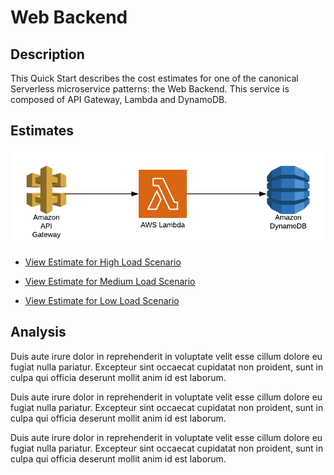 # Web Backend

## Description
This Quick Start describes the cost estimates for one of the canonical Serverless microservice patterns: the Web Backend. This service is composed of API Gateway, Lambda and DynamoDB.

## Estimates
![alt text](https://github.com/dancfox/serverless-cost-companion/blob/main/web-backend/architecture.png "Web Backend Architecture")

  * [View Estimate for High Load Scenario](https://calculator.aws/#/estimate?id=dacb9d27a432f5ee86bcffaddf94b2988a7ea470)
  
  * [View Estimate for Medium Load Scenario](https://calculator.aws/#/estimate?id=dacb9d27a432f5ee86bcffaddf94b2988a7ea470)
  
  * [View Estimate for Low Load Scenario](https://calculator.aws/#/estimate?id=dacb9d27a432f5ee86bcffaddf94b2988a7ea470)

## Analysis
Duis aute irure dolor in reprehenderit in voluptate velit esse cillum dolore eu fugiat nulla pariatur. Excepteur sint occaecat cupidatat non proident, sunt in culpa qui officia deserunt mollit anim id est laborum.


Duis aute irure dolor in reprehenderit in voluptate velit esse cillum dolore eu fugiat nulla pariatur. Excepteur sint occaecat cupidatat non proident, sunt in culpa qui officia deserunt mollit anim id est laborum.


Duis aute irure dolor in reprehenderit in voluptate velit esse cillum dolore eu fugiat nulla pariatur. Excepteur sint occaecat cupidatat non proident, sunt in culpa qui officia deserunt mollit anim id est laborum.
